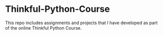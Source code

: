 Thinkful-Python-Course
======================

This repo includes assignments and projects that I have developed as part of the online Thinkful Python Course. 
